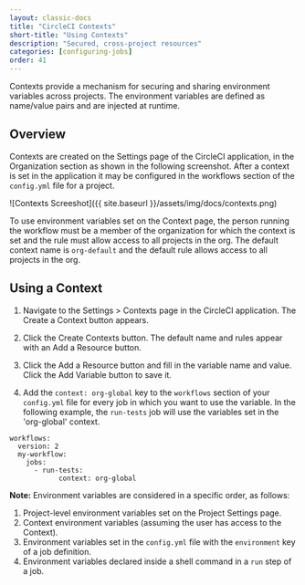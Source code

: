 ```yaml
---
layout: classic-docs
title: "CircleCI Contexts"
short-title: "Using Contexts"
description: "Secured, cross-project resources"
categories: [configuring-jobs]
order: 41
---
```


Contexts provide a mechanism for securing and sharing environment variables across projects. The environment variables are defined as name/value pairs and are injected at runtime.

## Overview
Contexts are created on the Settings page of the CircleCI application, in the Organization section as shown in the following screenshot. After a context is set in the application it may be configured in the workflows section of the `config.yml` file for a project.

![Contexts Screeshot]({{ site.baseurl }}/assets/img/docs/contexts.png)

To use environment variables set on the Context page, the person running the workflow must be a member of the organization for which the context is set and the rule must allow access to all projects in the org. The default context name is `org-default` and the default rule allows access to all projects in the org.

## Using a Context

1. Navigate to the Settings > Contexts page in the CircleCI application. The Create a Context button appears.

2. Click the Create Contexts button. The default name and rules appear with an Add a Resource button.

3. Click the Add a Resource button and fill in the variable name and value. Click the Add Variable button to save it.

4. Add the `context: org-global` key to the `workflows` section of your `config.yml` file for every job in which you want to use the variable. In the following example, the `run-tests` job will use the variables set in the 'org-global' context.

```
workflows:
  version: 2
  my-workflow:
    jobs:
      - run-tests:
            context: org-global
```

**Note:** Environment variables are considered in a specific order, as follows:
1. Project-level environment variables set on the Project Settings page.
2. Context environment variables (assuming the user has access to the Context).
3. Environment variables set in the `config.yml` file with the `environment` key of a job definition.
4. Environment variables declared inside a shell command in a `run` step of a job.

